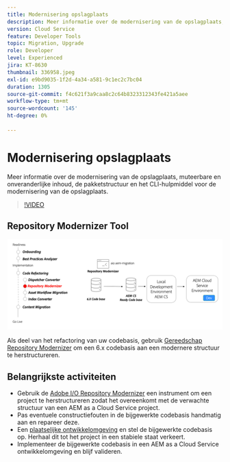 ```yaml
---
title: Modernisering opslagplaats
description: Meer informatie over de modernisering van de opslagplaats, muteerbare en onveranderlijke inhoud, de pakketstructuur en het CLI-hulpmiddel voor de modernisering van de opslagplaats.
version: Cloud Service
feature: Developer Tools
topic: Migration, Upgrade
role: Developer
level: Experienced
jira: KT-8630
thumbnail: 336958.jpeg
exl-id: e9bd9035-1f2d-4a34-a581-9c1ec2c7bc04
duration: 1305
source-git-commit: f4c621f3a9caa8c2c64b8323312343fe421a5aee
workflow-type: tm+mt
source-wordcount: '145'
ht-degree: 0%

---
```


# Modernisering opslagplaats

Meer informatie over de modernisering van de opslagplaats, muteerbare en onveranderlijke inhoud, de pakketstructuur en het CLI-hulpmiddel voor de modernisering van de opslagplaats.

>[!VIDEO](https://video.tv.adobe.com/v/336958?quality=12&learn=on)

## Repository Modernizer Tool

![Repository Modernizer](./assets/repository-modernizer.png)

Als deel van het refactoring van uw codebasis, gebruik [Gereedschap Repository Modernizer](https://experienceleague.adobe.com/docs/experience-manager-cloud-service/moving/refactoring-tools/repo-modernizer.html) om een 6.x codebasis aan een modernere structuur te herstructureren.

## Belangrijkste activiteiten

* Gebruik de [Adobe I/O Repository Modernizer](https://github.com/adobe/aio-cli-plugin-aem-cloud-service-migration#command-aio-aem-migrationrepository-modernizer) een instrument om een project te herstructureren zodat het overeenkomt met de verwachte structuur van een AEM as a Cloud Service project.
* Pas eventuele constructiefouten in de bijgewerkte codebasis handmatig aan en repareer deze.
* Een [plaatselijke ontwikkelomgeving](https://experienceleague.adobe.com/docs/experience-manager-learn/cloud-service/local-development-environment-set-up/overview.html) en stel de bijgewerkte codebasis op. Herhaal dit tot het project in een stabiele staat verkeert.
* Implementeer de bijgewerkte codebasis in een AEM as a Cloud Service ontwikkelomgeving en blijf valideren.
